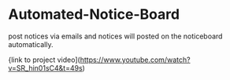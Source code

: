 # Automated-Notice-Board
post notices via emails and notices will posted on the noticeboard automatically.

{link to project video](https://www.youtube.com/watch?v=SR_hin01sC4&t=49s)
